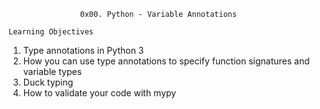 					0x00. Python - Variable Annotations

	Learning Objectives

1. Type annotations in Python 3
2. How you can use type annotations to specify function signatures and variable types
3. Duck typing
4. How to validate your code with mypy
